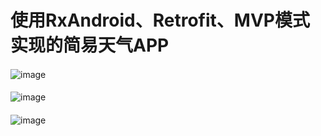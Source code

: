 使用RxAndroid、Retrofit、MVP模式实现的简易天气APP
====
####
 ![image](https://github.com/mickyliu945/CommonProj/raw/master/screenshots/a.png)
####
 ![image](https://github.com/mickyliu945/CommonProj/raw/master/screenshots/b.png)
####
![image](https://github.com/mickyliu945/CommonProj/raw/master/screenshots/c.png)